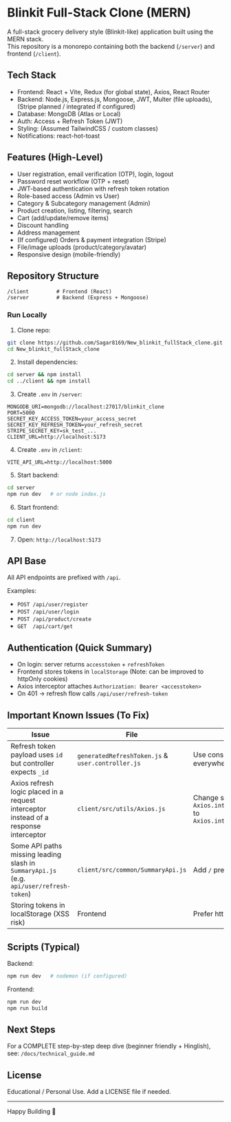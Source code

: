 # Blinkit Full-Stack Clone (MERN)

A full-stack grocery delivery style (Blinkit-like) application built using the MERN stack.  
This repository is a monorepo containing both the backend (`/server`) and frontend (`/client`).

## Tech Stack
- Frontend: React + Vite, Redux (for global state), Axios, React Router
- Backend: Node.js, Express.js, Mongoose, JWT, Multer (file uploads), (Stripe planned / integrated if configured)
- Database: MongoDB (Atlas or Local)
- Auth: Access + Refresh Token (JWT)
- Styling: (Assumed TailwindCSS / custom classes)
- Notifications: react-hot-toast

## Features (High-Level)
- User registration, email verification (OTP), login, logout
- Password reset workflow (OTP + reset)
- JWT-based authentication with refresh token rotation
- Role-based access (Admin vs User)
- Category & Subcategory management (Admin)
- Product creation, listing, filtering, search
- Cart (add/update/remove items)
- Discount handling
- Address management
- (If configured) Orders & payment integration (Stripe)
- File/image uploads (product/category/avatar)
- Responsive design (mobile-friendly)

## Repository Structure
```
/client         # Frontend (React)
/server         # Backend (Express + Mongoose)
```

### Run Locally

1. Clone repo:
```bash
git clone https://github.com/Sagar8169/New_blinkit_fullStack_clone.git
cd New_blinkit_fullStack_clone
```

2. Install dependencies:
```bash
cd server && npm install
cd ../client && npm install
```

3. Create `.env` in `/server`:
```
MONGODB_URI=mongodb://localhost:27017/blinkit_clone
PORT=5000
SECRET_KEY_ACCESS_TOKEN=your_access_secret
SECRET_KEY_REFRESH_TOKEN=your_refresh_secret
STRIPE_SECRET_KEY=sk_test_...
CLIENT_URL=http://localhost:5173
```

4. Create `.env` in `/client`:
```
VITE_API_URL=http://localhost:5000
```

5. Start backend:
```bash
cd server
npm run dev   # or node index.js
```

6. Start frontend:
```bash
cd client
npm run dev
```

7. Open: `http://localhost:5173`

## API Base
All API endpoints are prefixed with `/api`.

Examples:
- `POST /api/user/register`
- `POST /api/user/login`
- `POST /api/product/create`
- `GET  /api/cart/get`

## Authentication (Quick Summary)
- On login: server returns `accesstoken` + `refreshToken`
- Frontend stores tokens in `localStorage` (Note: can be improved to httpOnly cookies)
- Axios interceptor attaches `Authorization: Bearer <accesstoken>`
- On 401 → refresh flow calls `/api/user/refresh-token`

## Important Known Issues (To Fix)
| Issue | File | Fix |
|-------|------|-----|
| Refresh token payload uses `id` but controller expects `_id` | `generatedRefreshToken.js` & `user.controller.js` | Use consistent key (either `id` everywhere OR `_id`) |
| Axios refresh logic placed in a request interceptor instead of a response interceptor | `client/src/utils/Axios.js` | Change second `Axios.interceptors.request.use` to `Axios.interceptors.response.use` |
| Some API paths missing leading slash in `SummaryApi.js` (e.g. `api/user/refresh-token`) | `client/src/common/SummaryApi.js` | Add `/` prefix |
| Storing tokens in localStorage (XSS risk) | Frontend | Prefer httpOnly cookies |

## Scripts (Typical)
Backend:
```bash
npm run dev   # nodemon (if configured)
```
Frontend:
```bash
npm run dev
npm run build
```

## Next Steps
For a COMPLETE step-by-step deep dive (beginner friendly + Hinglish), see:
`/docs/technical_guide.md`

## License
Educational / Personal Use. Add a LICENSE file if needed.

---
Happy Building 🚀
